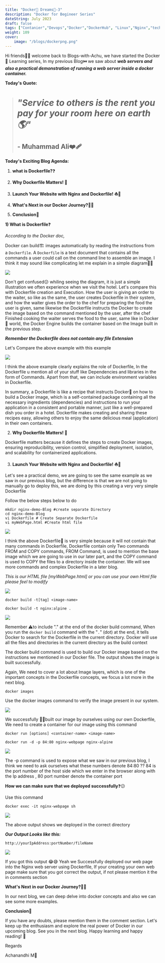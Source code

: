 ```yaml
---
title: "Docker🐬 Dreams💭-3"
description: "Docker for Begineer Series"
dateString: July 2023
draft: false
tags: ["Contanier","Devops","Docker","DockerHub", "Linux","Nginx","tech"]
weight: 109
cover:
    image: "/blogs/dockerpng.png"
---
```


Hi friends🙋‍♂️ welcome back to Blogs-with-Achu, we have started the Docker🐬 Learning series, In my previous Blog⏮️ we saw about **_web servers and also a practical demonstration of running a web server inside a docker container._**

**Today's Quote:**

> # _"Service to others is the rent you pay for your room here on earth🌎"_
> 
> ## **\- Muhammad Ali**❤️‍🩹

**Today's Exciting Blog Agenda:**

1. **what is Dockerfile?**❓

3. **Why Dockerfile Matters! 🤔**

5. **Launch Your Website with Nginx and Dockerfile! ⛵️🚀**

7. **What's Next in our Docker Journey?🌈🚀**

9. **Conclusion🏁**

**1) What is Dockerfile**❓

_According to the Docker doc,_

Docker can build🏗️ images automatically by reading the instructions from a `Dockerfile`. A `Dockerfile` is a text document that contains all the commands a user could call on the command line to assemble an image. I think it may sound like complicating let me explain in a simple diagram✍🏻

![](/my-demo-portfolio/static/blogs/blog-1.jpg)


Don't get confused😕 whiling seeing the diagram, it is just a simple illustration we often experience when we visit the hotel. Let's compare this with Dockerfile creation and Execution. How the user is giving an order to the waiter, so like as the same, the user creates Dockerfile in their system, and how the waiter gives the order to the chef for preparing the food the user is given, same likewise the Dockerfile instructs the Docker to create the image based on the command mentioned by the user, after the chef Finished cooking the waiter serves the food to the user, same like in Docker🐬 world, the Docker Engine builds the container based on the Image built in the previous step.

_**Remember the Dockerfile does not contain any file Extension**_

Let's Compare the above example with this example

![](/my-demo-portfolio/static/blogs/docker-new-1.jpg)

I think the above example clearly explains the role of Dockerfile, In the Dockerfile u mention all of your stuff like Dependencies and libraries in the form of Commands. Apart from that, we can include environment variables in Dockerfile.

In summary, a Dockerfile is like a recipe that instructs Docker🐬 on how to build a Docker image, which is a self-contained package containing all the necessary ingredients (dependencies) and instructions to run your application in a consistent and portable manner, just like a well-prepared dish you order in a hotel. Dockerfile makes creating and sharing these recipes easy, allowing others to enjoy the same delicious meal (application) in their own containers.

2) **Why Dockerfile Matters! 🤔**

Dockerfile matters because it defines the steps to create Docker images, ensuring reproducibility, version control, simplified deployment, isolation, and scalability for containerized applications.

3) **Launch Your Website with Nginx and Dockerfile! ⛵️🚀**

Let's see a practical demo, we are going to see the same example as we saw in our previous blog, but the difference is that we are not going to manually go to deploy this, we are doing by this creating a very very simple Dockerfile

Follow the below steps below to do

```
mkdir nginx-demo-Blog #create separate Directory
cd nginx-demo-Blog
vi Dockerfile # Create Separate Dockerfile
vi myWebPage.html #Create html file
```

![](/my-demo-portfolio/static/blogs/nginx-1.png)

I think the above Dockerfile📁 is very simple because it will not contain that many commands in Dockerfile, Dockerfile contain only Two commands FROM and COPY commands, FROM Command, is used to mention the base image which we are going to use in our later part, and the COPY command is used to COPY the files to a directory inside the container. We will see more commands and complex Dockerfile in a later blog.

_This is our HTML file \[myWebPage.html\] or you can use your own Html file please feel to modify_

![](/my-demo-portfolio/static/blogs/nginx-2.png)

```
docker build -t[tag] <image-name>

docker build -t nginx:alpine .
```

![](/my-demo-portfolio/static/blogs/nginx-3-1.png)

Remember ⚠️to include "." at the end of the docker build command, When you run the `docker build` command with the "`.`" (dot) at the end, it tells Docker to search for the Dockerfile in the current directory. Docker will use all the files and directories in the current directory as the build context

The docker build command is used to build our Docker image based on the instructions we mentioned in our Docker file. The output shows the image is built successfully.

Again, We need to cover a lot about Image layers, which is one of the important concepts in the Dockerfile concepts, we focus a lot more in the next blog.

```
docker images
```

Use the docker images command to verify the image present in our system.

![](/my-demo-portfolio/static/blogs/nginx-5-1.png)

We successfully 🚀💪built our image by ourselves using our own Dockerfile, We need to create a container for our image using this command

```
docker run [options] <container-name> <image-name>

docker run -d -p 84:80 nginx-webpage nginx-alpine
```

![](/my-demo-portfolio/static/blogs/nginx-6.png)

The -p command is used to expose what we saw in our previous blog, I think we need to ask ourselves what these numbers denote 84:80 ?? 84 is the port number of the host side which we enter in the browser along with the Ip address , 80 port number denote the container port

**How we can make sure that we deployed successfully**❓😕

Use this command

```
docker exec -it nginx-webpage sh
```

![](/my-demo-portfolio/static/blogs/nginx-7.jpg)

The above output shows we deployed in the correct directory

**_Our Output Looks like this:_**

```
http://yourIpAddress:portNumber/fileName
```

![](/my-demo-portfolio/static/blogs/output-1.png)

If you got this output 😂😅 Yeah we Successfully deployed our web page into the Nginx web server using Dockerfile, If your creating your own web page make sure that you got correct the output, if not please mention it the in comments section

**What's Next in our Docker Journey?🌈🚀**

In our next blog, we can deep delve into docker concepts and also we can see some more examples.

**Conclusion**🏁

If you have any doubts, please mention them in the comment section. Let's keep up the enthusiasm and explore the real power of Docker in our upcoming blog. See you in the next blog. Happy learning and happy reading! 📖

Regards

Achanandhi M👦

